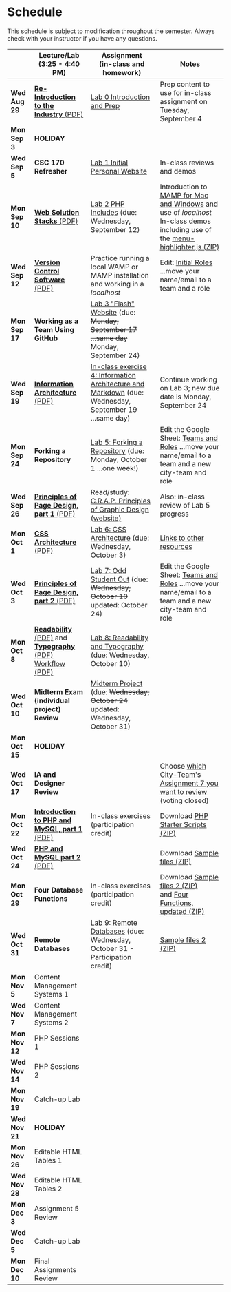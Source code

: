 # Schedule
This schedule is subject to modification throughout the semester. Always check with your instructor if you have any questions.

|                | Lecture/Lab<br>(3:25 - 4:40 PM)                              | Assignment<br>(in-class and homework)                        | Notes                                                        |
| -------------- | ------------------------------------------------------------ | ------------------------------------------------------------ | ------------------------------------------------------------ |
| **Wed Aug 29** | [**Re-Introduction to the Industry** (PDF)](01-reintroduction-to-the-industry/01-introduction-to-the-industry.pdf) | [Lab 0 Introduction and Prep](lab00-introductions-and-prep/instructions.md) | Prep content to use for in-class assignment on Tuesday, September 4 |
| **Mon Sep 3**  | **HOLIDAY**                             |  |                                                              |
| **Wed Sep 5**  | **CSC 170 Refresher** | [Lab 1 Initial Personal Website](lab01-initial-personal-website/instructions.md) | In-class reviews and demos |
| **Mon Sep 10** | [**Web Solution Stacks** (PDF)](03-web-solution-stacks/03-web-solution-stacks.pdf) | [Lab 2 PHP Includes](lab02-php-includes/instructions.md) (due: Wednesday, September 12) | Introduction to [MAMP for Mac and Windows](https://www.mamp.info/en/) and use of *localhost*<br>In-class demos including use of the [menu-highlighter.js (ZIP)](lab02-php-includes/menu-highlighter.js.zip) |
| **Wed Sep 12** | [**Version Control Software** (PDF)](04-version-control-software/04-version-control-software.pdf) | Practice running a local WAMP or MAMP installation and working in a *localhost* | Edit: [Initial Roles](https://docs.google.com/spreadsheets/d/1gXQP-1Rmra6w3PH9GzKOG9Y8-VlKk-DjlCFYFQHo0MM/edit#gid=493379955) ...move your name/email to a team and a role |
| **Mon Sep 17** | **Working as a Team Using GitHub** | [Lab 3 "Flash" Website](lab03-flash-website/instructions.md) (due: <s>Monday, September 17 ...same day</s> Monday, September 24) |                                                              |
| **Wed Sep 19** | [**Information Architecture** (PDF)](05-information-architecture/05-information-architecture.pdf) | [In-class exercise 4: Information Architecture and Markdown](lab04-ia-and-markdown/instructions.md) (due: Wednesday, September 19 ...same day) | Continue working on Lab 3; new due date is Monday, September 24 |
| **Mon Sep 24** | **Forking a Repository** | [Lab 5: Forking a Repository](lab05-forking-a-respository/instructions.md) (due: Monday, October 1 ...one week!) | Edit the Google Sheet: [Teams and Roles](https://docs.google.com/spreadsheets/d/1gXQP-1Rmra6w3PH9GzKOG9Y8-VlKk-DjlCFYFQHo0MM/edit#gid=493379955) ...move your name/email to a team and a new city-team and role |
| **Wed Sep 26** | [**Principles of Page Design, part 1** (PDF)](08-principles-of-page-design1/principles-of-page-design.pdf) | Read/study: [C.R.A.P. Principles of Graphic Design (website)](https://saylordotorg.github.io/text_business-information-systems-design-an-app-for-that/s07-01-c-r-a-p-principles-of-graphic-.html) | Also: in-class review of Lab 5 progress |
| **Mon Oct 1**  | [**CSS Architecture** (PDF)](09-css-architecture/css-architecture.pdf) | [Lab 6: CSS Architecture](lab06-css-architecture/instructions.md) (due: Wednesday, October 3) | [Links to other resources](lab06-css-architecture/links.md) |
| **Wed Oct 3**  | [**Principles of Page Design, part 2** (PDF)](10-principles-of-page-design2/z-patterns-and-f-patterns.pdf) | [Lab 7: Odd Student Out](lab07-odd-student-out/instructions.md) (due: <s>Wednesday, October 10</s> updated: October 24) | Edit the Google Sheet: [Teams and Roles](https://docs.google.com/spreadsheets/d/1gXQP-1Rmra6w3PH9GzKOG9Y8-VlKk-DjlCFYFQHo0MM/edit#gid=493379955) ...move your name/email to a team and a new city-team and role |
| **Mon Oct 8**  | [**Readability** (PDF)](11-readability-typography/readability.pdf) and [**Typography** (PDF)](11-readability-typography/typography.pdf)<br/>[Workflow (PDF)](11-readability-typography/workflow.pdf) | [Lab 8: Readability and Typography](lab08-readability-typography/instructions) (due: Wednesday, October 10) |                                                              |
| **Wed Oct 10** | **Midterm Exam (individual project) Review**                 | [Midterm Project](midterm-project/instructions.md) (due: <s>Wednesday, October 24</s> updated: Wednesday, October 31) |                                                              |
| **Mon Oct 15** | **HOLIDAY**                                                  |                                                              |                                                              |
| **Wed Oct 17** | **IA and Designer Review** |                                                              | Choose [which City-Team's Assignment 7 you want to review](https://goo.gl/forms/Vz0seJYqNfRhlmKH3) (voting closed) |
| **Mon Oct 22** | [**Introduction to PHP and MySQL, part 1** (PDF)](14-introduction-to-php-and-mysql/php-and-mysql.pdf) | In-class exercises (participation credit) | Download [PHP Starter Scripts (ZIP)](14-introduction-to-php-and-mysql/mysql-scripts.zip) |
| **Wed Oct 24** | [**PHP and MySQL part 2** (PDF)](15-php-and-mysql2/html-forms-and-databases.pdf) |  | Download [Sample files (ZIP)](15-php-and-mysql2/samples.zip) |
| **Mon Oct 29** | **Four Database Functions**                         | In-class exercises (participation credit) | Download [Sample files 2 (ZIP)](16-four-db-functions/samples2.zip)<br/>and [Four Functions, updated (ZIP)](16-four-db-functions/four-functions.zip) |
| **Wed Oct 31**  | **Remote Databases** | [Lab 9: Remote Databases](lab09-remote-databases/instructions.md) (due: Wednesday, October 31 -  Participation credit) | [Sample files 2 (ZIP)](lab09-remote-databases/starter-files.zip) |
| **Mon Nov 5**  | Content Management Systems 1                                 |                                                              |                                                              |
| **Wed Nov 7**  | Content Management Systems 2                                 |                                                              |                                                              |
| **Mon Nov 12** | PHP Sessions 1                                               |                                                              |                                                              |
| **Wed Nov 14** | PHP Sessions 2                                               |                                                              |                                                              |
| **Mon Nov 19** | Catch-up Lab                                                 |                                                              |                                                              |
| **Wed Nov 21** | **HOLIDAY**                                                  |                                                              |                                                              |
| **Mon Nov 26** | Editable HTML Tables 1                                       |                                                              |                                                              |
| **Wed Nov 28** | Editable HTML Tables 2                                       |                                                              |                                                              |
| **Mon Dec 3**  | Assignment 5 Review                                          |                                                              |                                                              |
| **Wed Dec 5**  | Catch-up Lab                                                 |                                                              |                                                              |
| **Mon Dec 10** | Final Assignments Review                                     |                                                              |                                                              |